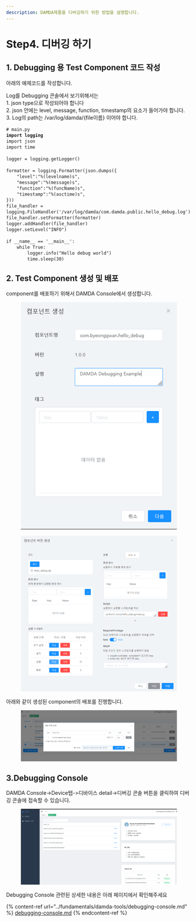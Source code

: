 ```yaml
---
description: DAMDA제품을 디버깅하기 위한 방법을 설명합니다.
---
```


# Step4. 디버깅 하기

## 1. Debugging 용 Test Component 코드 작성

아래의 예제코드를 작성합니다.

Log를 Debugging 콘솔에서 보기위해서는\
&#x20;   1\.  json type으로 작성되어야 합니다\
&#x20;   2\. json 안에는 level, message, function, timestamp의 요소가 들어가야 합니다.\
&#x20;   3\. Log의 path는 /var/log/damda/{file이름} 이어야 합니다.

<pre><code># main.py
<strong>import logging
</strong>import json
import time

logger = logging.getLogger()

formatter = logging.Formatter(json.dumps({
    "level":"%(levelname)s",
    "message":"%(message)s",
    "function":"%(funcName)s",
    "timestamp":"%(asctime)s",
}))
file_handler = logging.FileHandler('/var/log/damda/com.damda.public.hello_debug.log')
file_handler.setFormatter(formatter)
logger.addHandler(file_handler)
logger.setLevel("INFO")

if __name__ == '__main__':
    while True:
        logger.info("Hello debug world")
        time.sleep(30)</code></pre>

## 2. Test Component 생성 및 배포

component를 배포하기 위해서 DAMDA Console에서 생성합니다.

<figure><img src="../.gitbook/assets/image (16) (2).png" alt=""><figcaption></figcaption></figure>

<figure><img src="../.gitbook/assets/image (8) (4).png" alt=""><figcaption></figcaption></figure>

아래와 같이 생성된 component의 배포를 진행합니다.

<figure><img src="../.gitbook/assets/image (10) (1) (1).png" alt=""><figcaption></figcaption></figure>

## 3.Debugging Console

DAMDA Console->Device탭->디바이스 detail->디버깅 콘솔 버튼을 클릭하여 디버깅 콘솔에 접속할 수 있습니다.

<figure><img src="../.gitbook/assets/image (3) (3).png" alt=""><figcaption></figcaption></figure>

Debugging Console 관련된 상세한 내용은 아래 페이지에서 확인해주세요

{% content-ref url="../fundamentals/damda-tools/debugging-console.md" %}
[debugging-console.md](../fundamentals/damda-tools/debugging-console.md)
{% endcontent-ref %}
